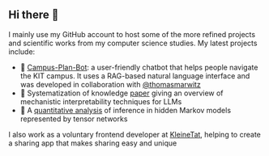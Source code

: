 ## Hi there 👋 

I mainly use my GitHub account to host some of the more refined projects and scientific works from my computer science studies. My latest projects include:
- 🤖 [Campus-Plan-Bot](https://github.com/thomasmarwitz/campus_plan_bot): a user-friendly chatbot that helps people navigate the KIT campus. It uses a RAG-based natural language interface and was developed in collaboration with [@thomasmarwitz](https://github.com/thomasmarwitz)
- 🧭 Systematization of knowledge [paper](https://github.com/LunaNordin/Mechanistic-Interpretability-of-Large-Language-Models) giving an overview of mechanistic interpretability techniques for LLMs
- 🎲 A [quantitative analysis](https://github.com/LunaNordin/Efficient-Probabilistic-Inference-with-Orthogonal-Tensor-Train-Decomposition) of inference in hidden Markov models represented by tensor networks

I also work as a voluntary frontend developer at [KleineTat](https://www.kleinetat.com/), helping to create a sharing app that makes sharing easy and unique
